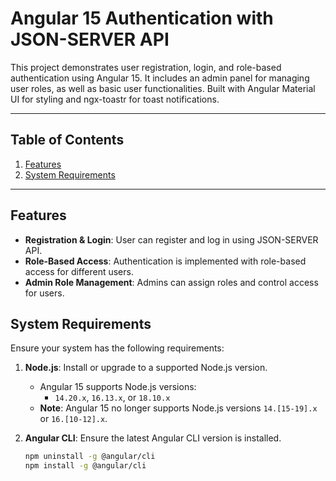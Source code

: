 # Angular 15 Authentication with JSON-SERVER API

This project demonstrates user registration, login, and role-based authentication using Angular 15. It includes an admin panel for managing user roles, as well as basic user functionalities. Built with Angular Material UI for styling and ngx-toastr for toast notifications.

---

## Table of Contents

1. [Features](#features)
2. [System Requirements](#system-requirements)


---

## Features

- **Registration & Login**: User can register and log in using JSON-SERVER API.
- **Role-Based Access**: Authentication is implemented with role-based access for different users.
- **Admin Role Management**: Admins can assign roles and control access for users.

## System Requirements

Ensure your system has the following requirements:

1. **Node.js**: Install or upgrade to a supported Node.js version.
   - Angular 15 supports Node.js versions:
      - `14.20.x`, `16.13.x`, or `18.10.x`
   - **Note**: Angular 15 no longer supports Node.js versions `14.[15-19].x` or `16.[10-12].x`.

2. **Angular CLI**: Ensure the latest Angular CLI version is installed.
   ```bash
   npm uninstall -g @angular/cli   
   npm install -g @angular/cli
